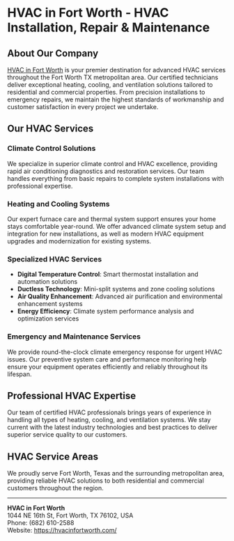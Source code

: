# HVAC in Fort Worth - HVAC Installation, Repair & Maintenance

## About Our Company

[HVAC in Fort Worth](https://hvacinfortworth.com/) is your premier destination for advanced HVAC services throughout the Fort Worth TX metropolitan area. Our certified technicians deliver exceptional heating, cooling, and ventilation solutions tailored to residential and commercial properties. From precision installations to emergency repairs, we maintain the highest standards of workmanship and customer satisfaction in every project we undertake.

## Our HVAC Services

### Climate Control Solutions
We specialize in superior climate control and HVAC excellence, providing rapid air conditioning diagnostics and restoration services. Our team handles everything from basic repairs to complete system installations with professional expertise.

### Heating and Cooling Systems
Our expert furnace care and thermal system support ensures your home stays comfortable year-round. We offer advanced climate system setup and integration for new installations, as well as modern HVAC equipment upgrades and modernization for existing systems.

### Specialized HVAC Services
- **Digital Temperature Control**: Smart thermostat installation and automation solutions
- **Ductless Technology**: Mini-split systems and zone cooling solutions
- **Air Quality Enhancement**: Advanced air purification and environmental enhancement systems
- **Energy Efficiency**: Climate system performance analysis and optimization services

### Emergency and Maintenance Services
We provide round-the-clock climate emergency response for urgent HVAC issues. Our preventive system care and performance monitoring help ensure your equipment operates efficiently and reliably throughout its lifespan.

## Professional HVAC Expertise

Our team of certified HVAC professionals brings years of experience in handling all types of heating, cooling, and ventilation systems. We stay current with the latest industry technologies and best practices to deliver superior service quality to our customers.

## HVAC Service Areas

We proudly serve Fort Worth, Texas and the surrounding metropolitan area, providing reliable HVAC solutions to both residential and commercial customers throughout the region.

---

**HVAC in Fort Worth**  
1044 NE 16th St, Fort Worth, TX 76102, USA  
Phone: (682) 610-2588  
Website: https://hvacinfortworth.com/